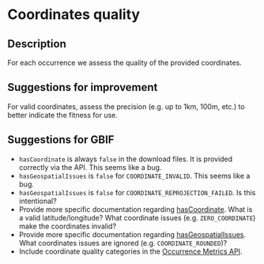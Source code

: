 # Coordinates quality

## Description

For each occurrence we assess the quality of the provided coordinates.

## Suggestions for improvement

For valid coordinates, assess the precision (e.g. up to 1km, 100m, etc.) to better indicate the fitness for use.

## Suggestions for GBIF

* `hasCoordinate` is always `false` in the download files. It is provided correctly via the API. This seems like a bug.
* `hasGeospatialIssues` is `false` for `COORDINATE_INVALID`. This seems like a bug.
* `hasGeospatialIssues` is `false` for `COORDINATE_REPROJECTION_FAILED`. Is this intentional?
* Provide more specific documentation regarding [hasCoordinate](http://gbif.github.io/dwc-api/apidocs/org/gbif/dwc/terms/GbifTerm.html#hasCoordinate). What is a valid latitude/longitude? What coordinate issues (e.g. `ZERO_COORDINATE`) make the coordinates invalid?
* Provide more specific documentation regarding [hasGeospatialIssues](http://gbif.github.io/dwc-api/apidocs/org/gbif/dwc/terms/GbifTerm.html#hasGeospatialIssues). What coordinates issues are ignored (e.g. `COORDINATE_ROUNDED`)?
* Include coordinate quality categories in the [Occurrence Metrics API](http://www.gbif.org/developer/occurrence#metrics).
